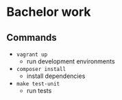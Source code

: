 # Bachelor work

## Commands
- `vagrant up`
  - run development environments
- `composer install`
  - install dependencies
- `make test-unit`
  - run tests

